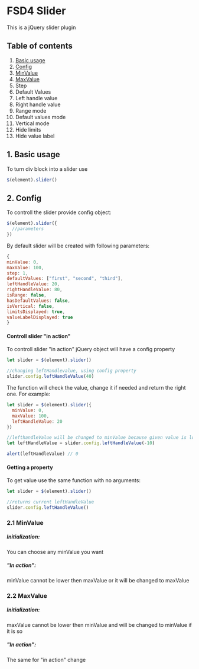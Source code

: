 # FSD4 Slider

This is a jQuery slider plugin

## Table of contents

1. [Basic usage](#basicUsage)
2. [Config](#config)
  1. [MinValue](#minValue)
  2. [MaxValue](#maxValue)
  3. Step
  4. Default Values
  5. Left handle value
  6. Right handle value
3. Range mode
4. Default values mode
5. Vertical mode
6. Hide limits
7. Hide value label


<a name="basicUsage"></a>

## 1. Basic usage

To turn div block into a slider use 
```js
$(element).slider()
```

<a name="config"></a>

## 2. Config

To controll the slider provide config object:
```js
$(element).slider({
  //parameters
})
```

By default slider will be created with following parameters:
```js
{
minValue: 0,
maxValue: 100,
step: 1,
defaultValues: ["first", "second", "third"],
leftHandleValue: 20,
rightHandleValue: 80,
isRange: false,
hasDefaultValues: false,
isVertical: false,
limitsDisplayed: true,
valueLabelDisplayed: true
}
```

#### Controll slider "in action"
To controll slider "in action" jQuery object will have a config property
```js
let slider = $(element).slider()

//changing leftHandlevalue, using config property
slider.config.leftHandleValue(40)
```
The function will check the value, change it if needed and return the right one.
For example:
```js
let slider = $(element).slider({
  minValue: 0,
  maxValue: 100,
  leftHandleValue: 20
})

//lefthandleValue will be changed to minValue because given value is lower then minValue
let leftHandleValue = slider.config.leftHandleValue(-10)

alert(leftHandleValue) // 0
```

#### Getting a property
To get value use the same function with no arguments:
```js
let slider = $(element).slider()

//returns current leftHandleValue
slider.config.leftHandleValue()
```

<a name="minValue"></a>

### 2.1 MinValue

##### Initialization:
You can choose any minValue you want

##### "In action":
minValue cannot be lower then maxValue or it will be changed to maxValue


<a name="maxValue"></a>

### 2.2 MaxValue

##### Initialization:
maxValue cannot be lower then minValue and will be changed to minValue if it is so

##### "In action":
The same for "in action" change